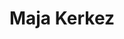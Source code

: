 ---
SICRIS: null
draft: false
fixName: maja_kerkez
lab: null
labPos: null
location: R3.04 - Dekanat
mailInfo: maja.kerkez@fri.uni-lj.si
officeHours: null
profName: Maja Kerkez
profTitle: Dekanat
telephoneInfo: null
title: Maja Kerkez
---